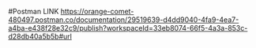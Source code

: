 #Postman LINK
https://orange-comet-480497.postman.co/documentation/29519639-d4dd9040-4fa9-4ea7-a4ba-e438f28e32c9/publish?workspaceId=33eb8074-66f5-4a3a-853c-d28db40a5b5b#url
